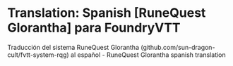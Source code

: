 # Translation: Spanish [RuneQuest Glorantha] para FoundryVTT

Traducción del sistema RuneQuest Glorantha (github.com/sun-dragon-cult/fvtt-system-rqg) al español -  RuneQuest Glorantha spanish translation


